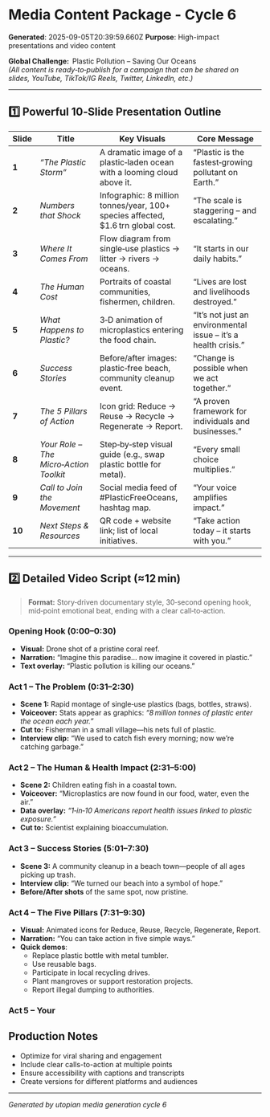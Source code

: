 # Media Content Package - Cycle 6

**Generated**: 2025-09-05T20:39:59.660Z
**Purpose**: High-impact presentations and video content

**Global Challenge:**  Plastic Pollution – Saving Our Oceans  
*(All content is ready‑to‑publish for a campaign that can be shared on slides, YouTube, TikTok/IG Reels, Twitter, LinkedIn, etc.)*  

---

## 1️⃣ Powerful 10‑Slide Presentation Outline

| Slide | Title | Key Visuals | Core Message |
|-------|-------|-------------|--------------|
| **1** | *“The Plastic Storm”* | A dramatic image of a plastic‑laden ocean with a looming cloud above it. | “Plastic is the fastest‑growing pollutant on Earth.” |
| **2** | *Numbers that Shock* | Infographic: 8 million tonnes/year, 100+ species affected, $1.6 trn global cost. | “The scale is staggering – and escalating.” |
| **3** | *Where It Comes From* | Flow diagram from single‑use plastics → litter → rivers → oceans. | “It starts in our daily habits.” |
| **4** | *The Human Cost* | Portraits of coastal communities, fishermen, children. | “Lives are lost and livelihoods destroyed.” |
| **5** | *What Happens to Plastic?* | 3‑D animation of microplastics entering the food chain. | “It’s not just an environmental issue – it’s a health crisis.” |
| **6** | *Success Stories* | Before/after images: plastic‑free beach, community cleanup event. | “Change is possible when we act together.” |
| **7** | *The 5 Pillars of Action* | Icon grid: Reduce → Reuse → Recycle → Regenerate → Report. | “A proven framework for individuals and businesses.” |
| **8** | *Your Role – The Micro‑Action Toolkit* | Step‑by‑step visual guide (e.g., swap plastic bottle for metal). | “Every small choice multiplies.” |
| **9** | *Call to Join the Movement* | Social media feed of #PlasticFreeOceans, hashtag map. | “Your voice amplifies impact.” |
| **10** | *Next Steps & Resources* | QR code + website link; list of local initiatives. | “Take action today – it starts with you.” |

---

## 2️⃣ Detailed Video Script (≈12 min)

> **Format:** Story‑driven documentary style, 30‑second opening hook, mid‑point emotional beat, ending with a clear call‑to‑action.

### Opening Hook (0:00–0:30)
- **Visual:** Drone shot of a pristine coral reef.  
- **Narration:** “Imagine this paradise… now imagine it covered in plastic.”  
- **Text overlay:** “Plastic pollution is killing our oceans.”

### Act 1 – The Problem (0:31–2:30)
- **Scene 1:** Rapid montage of single‑use plastics (bags, bottles, straws).  
- **Voiceover:** Stats appear as graphics: *“8 million tonnes of plastic enter the ocean each year.”*  
- **Cut to:** Fisherman in a small village—his nets full of plastic.  
- **Interview clip:** “We used to catch fish every morning; now we’re catching garbage.”

### Act 2 – The Human & Health Impact (2:31–5:00)
- **Scene 2:** Children eating fish in a coastal town.  
- **Voiceover:** “Microplastics are now found in our food, water, even the air.”  
- **Data overlay:** *“1‑in‑10 Americans report health issues linked to plastic exposure.”*  
- **Cut to:** Scientist explaining bioaccumulation.  

### Act 3 – Success Stories (5:01–7:30)
- **Scene 3:** A community cleanup in a beach town—people of all ages picking up trash.  
- **Interview clip:** “We turned our beach into a symbol of hope.”  
- **Before/After shots** of the same spot, now pristine.  

### Act 4 – The Five Pillars (7:31–9:30)
- **Visual:** Animated icons for Reduce, Reuse, Recycle, Regenerate, Report.  
- **Narration:** “You can take action in five simple ways.”  
- **Quick demos**: 
  - Replace plastic bottle with metal tumbler.  
  - Use reusable bags.  
  - Participate in local recycling drives.  
  - Plant mangroves or support restoration projects.  
  - Report illegal dumping to authorities.

### Act 5 – Your

## Production Notes
- Optimize for viral sharing and engagement
- Include clear calls-to-action at multiple points
- Ensure accessibility with captions and transcripts
- Create versions for different platforms and audiences

---
*Generated by utopian media generation cycle 6*
